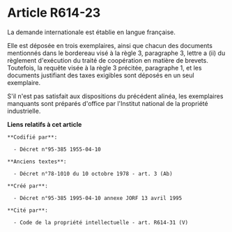 # Article R614-23

La demande internationale est établie en langue française.

Elle est déposée en trois exemplaires, ainsi que chacun des documents mentionnés dans le bordereau visé à la règle 3,
paragraphe 3, lettre a (ii) du règlement d'exécution du traité de coopération en matière de brevets. Toutefois, la requête
visée à la règle 3 précitée, paragraphe 1, et les documents justifiant des taxes exigibles sont déposés en un seul
exemplaire.

S'il n'est pas satisfait aux dispositions du précédent alinéa, les exemplaires manquants sont préparés d'office par
l'Institut national de la propriété industrielle.

**Liens relatifs à cet article**

	**Codifié par**:

	  - Décret n°95-385 1955-04-10

	**Anciens textes**:

	  - Décret n°78-1010 du 10 octobre 1978 - art. 3 (Ab)

	**Créé par**:

	  - Décret n°95-385 1995-04-10 annexe JORF 13 avril 1995

	**Cité par**:

	  - Code de la propriété intellectuelle - art. R614-31 (V)
